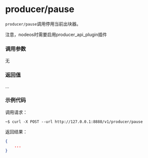 # producer/pause

`producer/pause`调用停用当前出块器。

注意，nodeos时需要启用producer_api_plugin插件

### 调用参数
无

### 返回值
...

### 示例代码
调用请求：
```shell
~$ curl -X POST --url http://127.0.0.1:8888/v1/producer/pause
```

返回结果：
```json
{
    ...
}
```

